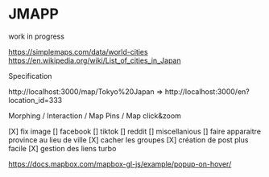 # JMAPP

work in progress

https://simplemaps.com/data/world-cities
https://en.wikipedia.org/wiki/List_of_cities_in_Japan

Specification

http://localhost:3000/map/Tokyo%20Japan => http://localhost:3000/en?location_id=333

Morphing / Interaction / Map Pins / Map click&zoom


[X] fix image
[] facebook
[] tiktok
[] reddit
[] miscellanious
[] faire apparaitre province au lieu de ville
[X] cacher les groupes
[X] création de post plus facile
[X] gestion des liens turbo


https://docs.mapbox.com/mapbox-gl-js/example/popup-on-hover/
